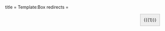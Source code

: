 title = Template:Box
redirects =
>>>>

<div style="float:right;max-width:400px;border:1px solid #BBB;background:#EEE;padding:10px;">
{{{1}}}
</div>